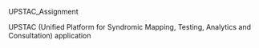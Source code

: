 UPSTAC_Assignment

UPSTAC (Unified Platform for Syndromic Mapping, Testing, Analytics and Consultation) application
